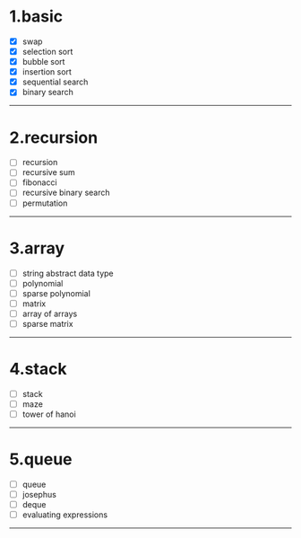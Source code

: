 # 1.basic
- [x] swap
- [x] selection sort
- [x] bubble sort
- [x] insertion sort
- [x] sequential search
- [x] binary search
---

# 2.recursion
- [ ] recursion
- [ ] recursive sum
- [ ] fibonacci
- [ ] recursive binary search
- [ ] permutation
---

# 3.array
- [ ] string abstract data type
- [ ] polynomial
- [ ] sparse polynomial
- [ ] matrix
- [ ] array of arrays
- [ ] sparse matrix
---

# 4.stack
- [ ] stack
- [ ] maze
- [ ] tower of hanoi
---

# 5.queue
- [ ] queue
- [ ] josephus
- [ ] deque
- [ ] evaluating expressions
---
